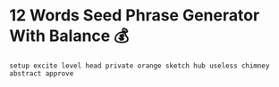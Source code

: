 # 12 Words Seed Phrase Generator With Balance 💰

``` setup excite level head private orange sketch hub useless chimney abstract approve ```


